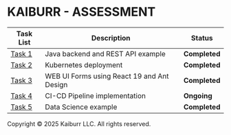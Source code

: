 # KAIBURR - ASSESSMENT

| **Task List**                                                            | **Description**                            | **Status**    |
| ------------------------------------------------------------------------ | ------------------------------------------ | ------------- |
| [Task 1](https://github.com/adithyarjndrn/amfoss-tasks/tree/main/task-1) | Java backend and REST API example          | **Completed** |
| [Task 2](https://github.com/adithyarjndrn/amfoss-tasks/tree/main/task-2) | Kubernetes deployment                      | **Completed** |
| [Task 3](https://github.com/adithyarjndrn/amfoss-tasks/tree/main/task-3) | WEB UI Forms using React 19 and Ant Design | **Completed** |
| [Task 4](https://github.com/adithyarjndrn/amfoss-tasks/tree/main/task-4) | CI-CD Pipeline implementation              | **Ongoing**   |
| [Task 5](https://github.com/adithyarjndrn/amfoss-tasks/tree/main/task-5) | Data Science example                       | **Completed** |

Copyright © 2025 Kaiburr LLC. All rights reserved.

